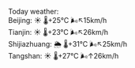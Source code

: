 Today weather:  
Beijing: ☀️   🌡️+25°C 🌬️↖15km/h  
Tianjin: ☀️   🌡️+23°C 🌬️↖26km/h  
Shijiazhuang: 🌦   🌡️+31°C 🌬️↖25km/h  
Tangshan: ☀️   🌡️+27°C 🌬️↑26km/h  
